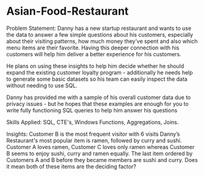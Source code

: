 # Asian-Food-Restaurant

Problem Statement:
Danny has a new startup restaurant and wants to use the data to answer a few simple questions about his customers, especially about their visiting patterns, how much money they’ve spent and also which menu items are their favorite. Having this deeper connection with his customers will help him deliver a better experience for his customers.

He plans on using these insights to help him decide whether he should expand the existing customer loyalty program - additionally he needs help to generate some basic datasets so his team can easily inspect the data without needing to use SQL.

Danny has provided me with a sample of his overall customer data due to privacy issues - but he hopes that these examples are enough for you to write fully functioning SQL queries to help him answer his questions

Skills Applied:
SQL,
CTE's,
Windows Functions,
Aggregations,
Joins.

Insights:
Customer B is the most frequent visitor with 6 visits 
Danny’s Restaurant's most popular item is ramen, followed by curry and sushi.
Customer A loves ramen, Customer C loves only ramen whereas Customer B seems to enjoy sushi, curry and ramen equally.
The last item ordered by Customers A and B before they became members are sushi and curry. Does it mean both of these items are the deciding factor?

